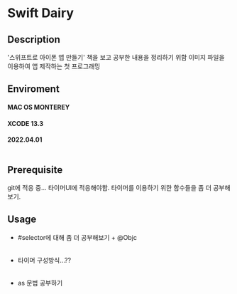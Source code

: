 # Swift Dairy

## Description
'스위프트로 아이폰 앱 만들기' 책을 보고 공부한 내용을 정리하기 위함
이미지 파일을 이용하여 앱 제작하는 첫 프로그래밍


## Enviroment
#### MAC OS MONTEREY
#### XCODE 13.3
#### 2022.04.01 <br></br>

## Prerequisite
git에 적응 중...
타이머UI에 적응해야함.
타이머를 이용하기 위한 함수들을 좀 더 공부해보기.  
  

## Usage
- #selector에 대해 좀 더 공부해보기 + @Objc
<br></br>

- 타이머 구성방식...??
<br></br>

- as 문법 공부하기



